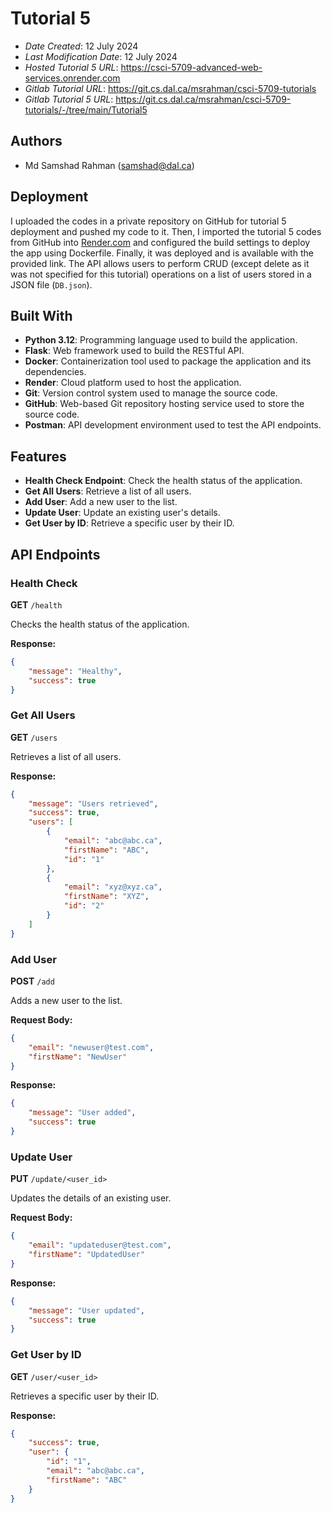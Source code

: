 # Tutorial 5

- _Date Created_: 12 July 2024
- _Last Modification Date_: 12 July 2024
- _Hosted Tutorial 5 URL_: <https://csci-5709-advanced-web-services.onrender.com>
- _Gitlab Tutorial URL_: <https://git.cs.dal.ca/msrahman/csci-5709-tutorials>
- _Gitlab Tutorial 5 URL_: <https://git.cs.dal.ca/msrahman/csci-5709-tutorials/-/tree/main/Tutorial5>

## Authors

- Md Samshad Rahman (samshad@dal.ca)

## Deployment

I uploaded the codes in a private repository on GitHub for tutorial 5 deployment and pushed my code to it. Then, I imported the tutorial 5 codes from GitHub into [Render.com](https://dashboard.render.com/) and configured the build settings to deploy the app using Dockerfile.
Finally, it was deployed and is available with the provided link.
The API allows users to perform CRUD (except delete as it was not specified for this tutorial) operations on a list of users stored in a JSON file (`DB.json`).

## Built With

- **Python 3.12**: Programming language used to build the application.
- **Flask**: Web framework used to build the RESTful API.
- **Docker**: Containerization tool used to package the application and its dependencies.
- **Render**: Cloud platform used to host the application.
- **Git**: Version control system used to manage the source code.
- **GitHub**: Web-based Git repository hosting service used to store the source code.
- **Postman**: API development environment used to test the API endpoints.

## Features

- **Health Check Endpoint**: Check the health status of the application.
- **Get All Users**: Retrieve a list of all users.
- **Add User**: Add a new user to the list.
- **Update User**: Update an existing user's details.
- **Get User by ID**: Retrieve a specific user by their ID.

## API Endpoints

### Health Check

**GET** `/health`

Checks the health status of the application.

**Response:**
```json
{
    "message": "Healthy",
    "success": true
}
```

### Get All Users

**GET** `/users`

Retrieves a list of all users.

**Response:**
```json
{
    "message": "Users retrieved",
    "success": true,
    "users": [
        {
            "email": "abc@abc.ca",
            "firstName": "ABC",
            "id": "1"
        },
        {
            "email": "xyz@xyz.ca",
            "firstName": "XYZ",
            "id": "2"
        }
    ]
}
```

### Add User

**POST** `/add`

Adds a new user to the list.

**Request Body:**
```json
{
    "email": "newuser@test.com",
    "firstName": "NewUser"
}
```

**Response:**
```json
{
    "message": "User added",
    "success": true
}
```

### Update User

**PUT** `/update/<user_id>`

Updates the details of an existing user.

**Request Body:**
```json
{
    "email": "updateduser@test.com",
    "firstName": "UpdatedUser"
}
```

**Response:**
```json
{
    "message": "User updated",
    "success": true
}
```

### Get User by ID

**GET** `/user/<user_id>`

Retrieves a specific user by their ID.

**Response:**
```json
{
    "success": true,
    "user": {
        "id": "1",
        "email": "abc@abc.ca",
        "firstName": "ABC"
    }
}
```



